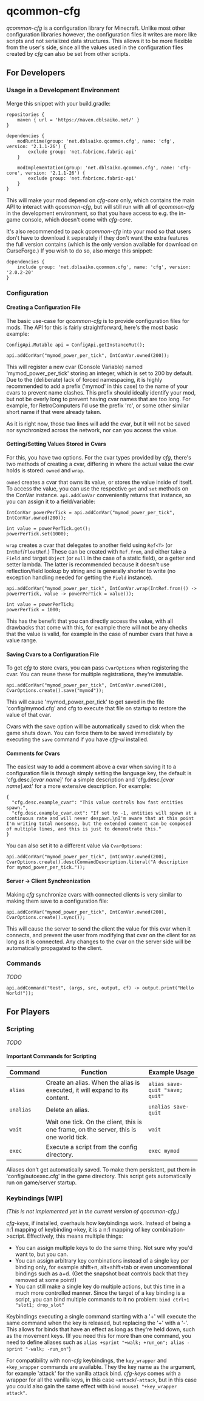 # qcommon-cfg

_qcommon-cfg_ is a configuration library for Minecraft. Unlike most other
configuration libraries however, the configuration files it writes are more
like scripts and not serialized data structures. This allows it to be more
flexible from the user's side, since all the values used in the configuration
files created by _cfg_ can also be set from other scripts.

## For Developers

### Usage in a Development Environment

Merge this snippet with your build.gradle:

```
repositories {
    maven { url = 'https://maven.dblsaiko.net/' }
}

dependencies {
    modRuntime(group: 'net.dblsaiko.qcommon.cfg', name: 'cfg', version: '2.1.1-26') {
        exclude group: 'net.fabricmc.fabric-api'
    }
    
    modImplementation(group: 'net.dblsaiko.qcommon.cfg', name: 'cfg-core', version: '2.1.1-26') {
        exclude group: 'net.fabricmc.fabric-api'
    }
}
```

This will make your mod depend on _cfg-core_ only, which contains the main API
to interact with _qcommon-cfg_, but will still run with all of _qcommon-cfg_ in
the development environment, so that you have access to e.g. the in-game
console, which doesn't come with _cfg-core_.

It's also recommended to pack _qcommon-cfg_ into your mod so that users don't
have to download it seperately if they don't want the extra features the full
version contains (which is the only version available for download on
CurseForge.) If you wish to do so, also merge this snippet:

```
dependencies {
    include group: 'net.dblsaiko.qcommon.cfg', name: 'cfg', version: '2.0.2-20'
}
```

### Configuration

#### Creating a Configuration File

The basic use-case for _qcommon-cfg_ is to provide configuration files for
mods. The API for this is fairly straightforward, here's the most basic
example:

```
ConfigApi.Mutable api = ConfigApi.getInstanceMut();

api.addConVar("mymod_power_per_tick", IntConVar.owned(200));
```

This will register a new cvar (Console Variable) named 'mymod_power_per_tick'
storing an integer, which is set to 200 by default. Due to the (deliberate)
lack of forced namespacing, it is highly recommended to add a prefix ('mymod'
in this case) to the name of your cvars to prevent name clashes. This prefix
should ideally identify your mod, but not be overly long to prevent having cvar
names that are too long. For example, for RetroComputers I'd use the prefix
'rc', or some other similar short name if that were already taken.

As it is right now, those two lines will add the cvar, but it will not be saved
nor synchronized across the network, nor can you access the value.

#### Getting/Setting Values Stored in Cvars

For this, you have two options. For the cvar types provided by _cfg_, there's
two methods of creating a cvar, differing in where the actual value the cvar
holds is stored: `owned` and `wrap`.

`owned` creates a cvar that owns its value, or stores the value inside of
itself. To access the value, you can use the respective `get` and `set`
methods on the ConVar instance. `api.addConVar` conveniently returns that
instance, so you can assign it to a field/variable:

```
IntConVar powerPerTick = api.addConVar("mymod_power_per_tick", IntConVar.owned(200));

int value = powerPerTick.get();
powerPerTick.set(1000);
```

`wrap` creates a cvar that delegates to another field using `Ref<T>` (or
`IntRef`/`FloatRef`.) These can be created with `Ref.from`, and either take a
`Field` and target `Object` (or `null` in the case of a static field), or a
getter and setter lambda. The latter is recommended because it doesn't use
reflection/field lookup by string and is generally shorter to write (no
exception handling needed for getting the `Field` instance).

```
api.addConVar("mymod_power_per_tick", IntConVar.wrap(IntRef.from(() -> powerPerTick, value -> powerPerTick = value)));

int value = powerPerTick;
powerPerTick = 1000;
```

This has the benefit that you can directly access the value, with all drawbacks
that come with this, for example there will not be any checks that the value is
valid, for example in the case of number cvars that have a value range.

#### Saving Cvars to a Configuration File

To get _cfg_ to store cvars, you can pass `CvarOptions` when registering the
cvar. You can reuse these for multiple registrations, they're immutable.

```
api.addConVar("mymod_power_per_tick", IntConVar.owned(200), CvarOptions.create().save("mymod"));
```

This will cause 'mymod_power_per_tick' to get saved in the file
'config/mymod.cfg' and cfg to execute that file on startup to restore the value
of that cvar.

Cvars with the save option will be automatically saved to disk when the game
shuts down. You can force them to be saved immediately by executing the `save`
command if you have _cfg-ui_ installed.

#### Comments for Cvars

The easiest way to add a comment above a cvar when saving it to a configuration
file is through simply setting the language key, the default is
'cfg.desc.[_cvar name_]' for a simple description and
'cfg.desc.[_cvar name_].ext' for a more extensive description. For example:

```
{
  "cfg.desc.example_cvar": "This value controls how fast entities spawn.",
  "cfg.desc.example_cvar.ext": "If set to -1, entities will spawn at a continuous rate and will never despawn.\nI'm aware that at this point I'm writing total nonsense, but the extended comment can be composed of multiple lines, and this is just to demonstrate this."
}
```

You can also set it to a different value via `CvarOptions`:

```
api.addConVar("mymod_power_per_tick", IntConVar.owned(200), CvarOptions.create().desc(CommandDescription.literal("A description for mymod_power_per_tick."));
```

#### Server -> Client Synchronization

Making _cfg_ synchronize cvars with connected clients is very similar to making
them save to a configuration file:

```
api.addConVar("mymod_power_per_tick", IntConVar.owned(200), CvarOptions.create().sync());
```

This will cause the server to send the client the value for this cvar when it
connects, and prevent the user from modifying that cvar on the client for as
long as it is connected. Any changes to the cvar on the server side will be
automatically propagated to the client.

### Commands

_TODO_

```
api.addCommand("test", (args, src, output, cf) -> output.print("Hello World!"));
```

## For Players

### Scripting

_TODO_

#### Important Commands for Scripting

|Command|Function|Example Usage|
|-------|--------|-----|
|`alias`|Create an alias. When the alias is executed, it will expand to its content.|`alias save-quit "save; quit"`|
|`unalias`|Delete an alias.|`unalias save-quit`|
|`wait`|Wait one tick. On the client, this is one frame, on the server, this is one world tick.|`wait`|
|`exec`|Execute a script from the config directory.|`exec mymod`|

Aliases don't get automatically saved. To make them persistent, put them in
'config/autoexec.cfg' in the game directory. This script gets automatically run
on game/server startup.

### Keybindings [WIP]

_(This is not implemented yet in the current version of qcommon-cfg.)_

_cfg-keys_, if installed, overhauls how keybindings work. Instead of being a n:1
mapping of keybinding->key, it is a n:1 mapping of key combination->script.
Effectively, this means multiple things:

 - You can assign multiple keys to do the same thing. Not sure why you'd want
   to, but you can.
 - You can assign arbitrary key combinations instead of a single key per binding
   only, for example shift+n, alt+shift+tab or even unconventional bindings such
   as a+d. (Get the snapshot boat controls back that they removed at some
   point!)
 - You can still make a single key do multiple actions, but this time in a much
   more controlled manner. Since the target of a key binding is a script, you
   can bind multiple commands to it no problem: `bind ctrl+1 "slot1; drop_slot"`

Keybindings executing a single command starting with a '+' will execute the
same command when the key is released, but replacing the '+' with a '-'. This
allows for binds that have an effect as long as they're held down, such as the
movement keys. (If you need this for more than one command, you need to define
aliases such as `alias +sprint "+walk; +run_on"; alias -sprint "-walk;
-run_on"`)

For compatibility with non-_cfg_ keybindings, the `key_wrapper` and
`+key_wrapper` commands are available. They the key name as the argument, for
example 'attack' for the vanilla attack bind. _cfg-keys_ comes with a wrapper
for all the vanilla keys, in this case `+attack`/`-attack`, but in this case
you could also gain the same effect with `bind mouse1 "+key_wrapper attack"`.
